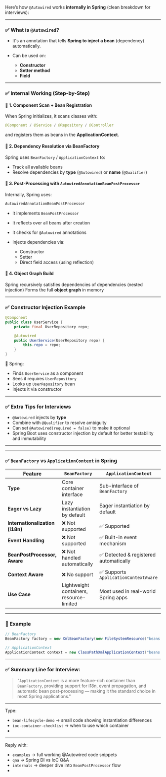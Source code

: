 Here’s how `@Autowired` works **internally in Spring** (clean breakdown for interviews):

---

### ✅ What is `@Autowired`?

* It's an annotation that tells **Spring to inject a bean** (dependency) automatically.
* Can be used on:

  * **Constructor**
  * **Setter method**
  * **Field**

---

### ✅ Internal Working (Step-by-Step)

#### 🔹 1. **Component Scan + Bean Registration**

When Spring initializes, it scans classes with:

```java
@Component / @Service / @Repository / @Controller
```

and registers them as beans in the **ApplicationContext**.

#### 🔹 2. **Dependency Resolution via BeanFactory**

Spring uses `BeanFactory` / `ApplicationContext` to:

* Track all available beans
* Resolve dependencies by **type** (`@Autowired`) or **name** (`@Qualifier`)

#### 🔹 3. **Post-Processing with `AutowiredAnnotationBeanPostProcessor`**

Internally, Spring uses:

```java
AutowiredAnnotationBeanPostProcessor
```

* It implements `BeanPostProcessor`
* It reflects over all beans after creation
* It checks for `@Autowired` annotations
* Injects dependencies via:

  * Constructor
  * Setter
  * Direct field access (using reflection)

#### 🔹 4. **Object Graph Build**

Spring recursively satisfies dependencies of dependencies (nested injection)
Forms the full **object graph** in memory

---

### ✅ Constructor Injection Example

```java
@Component
public class UserService {
    private final UserRepository repo;

    @Autowired
    public UserService(UserRepository repo) {
        this.repo = repo;
    }
}
```

🔹 Spring:

* Finds `UserService` as a component
* Sees it requires `UserRepository`
* Looks up `UserRepository` bean
* Injects it via constructor

---

### ✅ Extra Tips for Interviews

* `@Autowired` injects by **type**
* Combine with `@Qualifier` to resolve ambiguity
* Can set `@Autowired(required = false)` to make it optional
* Spring Boot uses constructor injection by default for better testability and immutability

---
---


### ✅ `BeanFactory` vs `ApplicationContext` in Spring

| Feature                         | `BeanFactory`                            | `ApplicationContext`                  |
| ------------------------------- | ---------------------------------------- | ------------------------------------- |
| **Type**                        | Core container interface                 | Sub-interface of `BeanFactory`        |
| **Eager vs Lazy**               | Lazy instantiation by default            | Eager instantiation by default        |
| **Internationalization (i18n)** | ❌ Not supported                          | ✅ Supported                           |
| **Event Handling**              | ❌ Not supported                          | ✅ Built-in event mechanism            |
| **BeanPostProcessor, Aware**    | ❌ Not handled automatically              | ✅ Detected & registered automatically |
| **Context Aware**               | ❌ No support                             | ✅ Supports `ApplicationContextAware`  |
| **Use Case**                    | Lightweight containers, resource-limited | Most used in real-world Spring apps   |

---

### 🔹 Example

```java
// BeanFactory
BeanFactory factory = new XmlBeanFactory(new FileSystemResource("beans.xml"));

// ApplicationContext
ApplicationContext context = new ClassPathXmlApplicationContext("beans.xml");
```

---

### ✅ Summary Line for Interview:

> "`ApplicationContext` is a more feature-rich container than `BeanFactory`, providing support for i18n, event propagation, and automatic bean post-processing — making it the standard choice in most Spring applications."

---

Type:

* `bean-lifecycle-demo` → small code showing instantiation differences
* `ioc-container-checklist` → when to use which container
* 

---

Reply with:

* `examples` → full working @Autowired code snippets
* `qna` → Spring DI vs IoC Q\&A
* `internals` → deeper dive into `BeanPostProcessor` flow
* 
